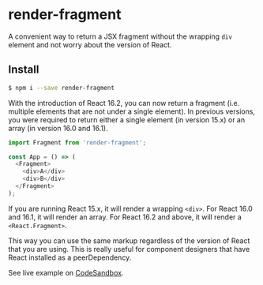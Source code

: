 # render-fragment

A convenient way to return a JSX fragment without the wrapping `div`
element and not worry about the version of React.

## Install
```bash
$ npm i --save render-fragment
```

With the introduction of React 16.2, you can now return a fragment
(i.e. multiple elements that are not under a single element).
In previous versions, you were required to return either a 
single element (in version 15.x)
or an array (in version 16.0 and 16.1).

```js
import Fragment from 'render-fragment';

const App = () => (
  <Fragment>
    <div>A</div>
    <div>B</div>
  </Fragment>
);
```

If you are running React 15.x, it will render a wrapping `<div>`. 
For React 16.0 and 16.1, it will render an array. 
For React 16.2 and above, it will render a `<React.Fragment>`.

This way you can use the same markup regardless of the version
of React that you are using.
This is really useful for component designers that have React
installed as a peerDependency.

See live example on [CodeSandbox](https://codesandbox.io/s/xp55rmrz8w).
